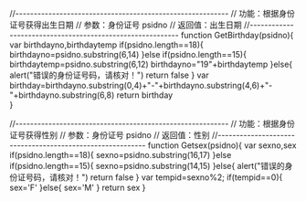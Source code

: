 //----------------------------------------------------------
//  功能：根据身份证号获得出生日期
//  参数：身份证号 psidno
//  返回值：出生日期
//----------------------------------------------------------
 function GetBirthday(psidno){
    var birthdayno,birthdaytemp
    if(psidno.length==18){
        birthdayno=psidno.substring(6,14)
    }else if(psidno.length==15){
        birthdaytemp=psidno.substring(6,12)
        birthdayno="19"+birthdaytemp
    }else{
        alert("错误的身份证号码，请核对！")
        return false
    }
    var birthday=birthdayno.substring(0,4)+"-"+birthdayno.substring(4,6)+"-"+birthdayno.substring(6,8)
    return birthday    
}

//----------------------------------------------------------
//  功能：根据身份证号获得性别
//  参数：身份证号 psidno
//  返回值：性别
//----------------------------------------------------------
function Getsex(psidno){
    var sexno,sex
    if(psidno.length==18){
        sexno=psidno.substring(16,17)
    }else if(psidno.length==15){
        sexno=psidno.substring(14,15)
    }else{
        alert("错误的身份证号码，请核对！")
        return false
    }
    var tempid=sexno%2;
    if(tempid==0){
        sex='F'
    }else{
        sex='M'
    }
    return sex
}
